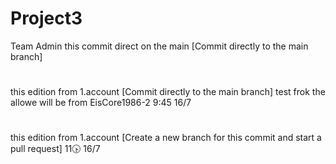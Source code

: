 # Project3
Team Admin 
this commit direct on the main [Commit directly to the main branch]
#
this edition from  1.account [Commit directly to the main branch] 
test frok the allowe will be from EisCore1986-2 
9:45 16/7
#
this edition from  1.account [Create a new branch for this commit and start a pull request]
11🕟 16/7
#

